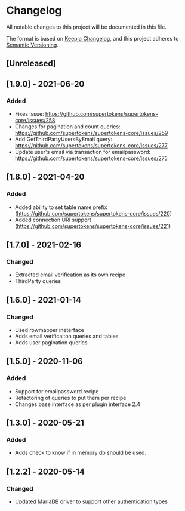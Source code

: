 # Changelog
All notable changes to this project will be documented in this file.

The format is based on [Keep a Changelog](https://keepachangelog.com/en/1.0.0/),
and this project adheres to [Semantic Versioning](https://semver.org/spec/v2.0.0.html).

## [Unreleased]

## [1.9.0] - 2021-06-20
### Added
- Fixes issue: https://github.com/supertokens/supertokens-core/issues/258
- Changes for pagination and count queries: https://github.com/supertokens/supertokens-core/issues/259
- Add GetThirdPartyUsersByEmail query: https://github.com/supertokens/supertokens-core/issues/277
- Update user's email via transaction for emailpassword: https://github.com/supertokens/supertokens-core/issues/275

## [1.8.0] - 2021-04-20
### Added
- Added ability to set table name prefix (https://github.com/supertokens/supertokens-core/issues/220)
- Added connection URI support (https://github.com/supertokens/supertokens-core/issues/221)

## [1.7.0] - 2021-02-16
### Changed
- Extracted email verification as its own recipe
- ThirdParty queries

## [1.6.0] - 2021-01-14
### Changed
- Used rowmapper ineterface
- Adds email verificaiton queries and tables
- Adds user pagination queries

## [1.5.0] - 2020-11-06
### Added
- Support for emailpassword recipe
- Refactoring of queries to put them per recipe
- Changes base interface as per plugin interface 2.4

## [1.3.0] - 2020-05-21
### Added
- Adds check to know if in memory db should be used.

## [1.2.2] - 2020-05-14
### Changed
- Updated MariaDB driver to support other authentication types